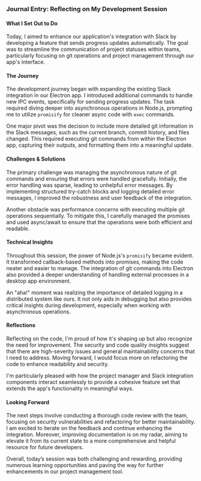 ### Journal Entry: Reflecting on My Development Session

#### What I Set Out to Do
Today, I aimed to enhance our application's integration with Slack by developing a feature that sends progress updates automatically. The goal was to streamline the communication of project statuses within teams, particularly focusing on git operations and project management through our app's interface.

#### The Journey
The development journey began with expanding the existing Slack integration in our Electron app. I introduced additional commands to handle new IPC events, specifically for sending progress updates. The task required diving deeper into asynchronous operations in Node.js, prompting me to utilize `promisify` for cleaner async code with `exec` commands.

One major pivot was the decision to include more detailed git information in the Slack messages, such as the current branch, commit history, and files changed. This required executing git commands from within the Electron app, capturing their outputs, and formatting them into a meaningful update.

#### Challenges & Solutions
The primary challenge was managing the asynchronous nature of git commands and ensuring that errors were handled gracefully. Initially, the error handling was sparse, leading to unhelpful error messages. By implementing structured try-catch blocks and logging detailed error messages, I improved the robustness and user feedback of the integration.

Another obstacle was performance concerns with executing multiple git operations sequentially. To mitigate this, I carefully managed the promises and used async/await to ensure that the operations were both efficient and readable.

#### Technical Insights
Throughout this session, the power of Node.js's `promisify` became evident. It transformed callback-based methods into promises, making the code neater and easier to manage. The integration of git commands into Electron also provided a deeper understanding of handling external processes in a desktop app environment.

An "aha!" moment was realizing the importance of detailed logging in a distributed system like ours. It not only aids in debugging but also provides critical insights during development, especially when working with asynchronous operations.

#### Reflections
Reflecting on the code, I'm proud of how it's shaping up but also recognize the need for improvement. The security and code quality insights suggest that there are high-severity issues and general maintainability concerns that I need to address. Moving forward, I would focus more on refactoring the code to enhance readability and security.

I'm particularly pleased with how the project manager and Slack integration components interact seamlessly to provide a cohesive feature set that extends the app's functionality in meaningful ways.

#### Looking Forward
The next steps involve conducting a thorough code review with the team, focusing on security vulnerabilities and refactoring for better maintainability. I am excited to iterate on the feedback and continue enhancing the integration. Moreover, improving documentation is on my radar, aiming to elevate it from its current state to a more comprehensive and helpful resource for future developers.

Overall, today’s session was both challenging and rewarding, providing numerous learning opportunities and paving the way for further enhancements in our project management tool.